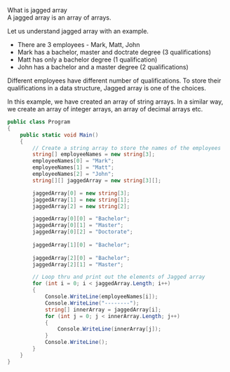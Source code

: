 What is jagged array  
A jagged array is an array of arrays.  

Let us understand jagged array with an example.  
* There are 3 employees - Mark, Matt, John  
* Mark has a bachelor, master and doctrate degree (3 qualifications)  
* Matt has only a bachelor degree (1 qualification)  
* John has a bachelor and a master degree (2 qualifications)  

Different employees have different number of qualifications. To store their qualifications in a data structure, 
Jagged array is one of the choices.  

In this example, we have created an array of string arrays. In a similar way, we create an array of integer arrays, 
an array of decimal arrays etc.  

```csharp
public class Program
{
    public static void Main()
    {
        // Create a string array to store the names of the employees
        string[] employeeNames = new string[3];
        employeeNames[0] = "Mark";
        employeeNames[1] = "Matt";
        employeeNames[2] = "John";
        string[][] jaggedArray = new string[3][];

        jaggedArray[0] = new string[3];
        jaggedArray[1] = new string[1];
        jaggedArray[2] = new string[2];

        jaggedArray[0][0] = "Bachelor";
        jaggedArray[0][1] = "Master";
        jaggedArray[0][2] = "Doctorate";
        
        jaggedArray[1][0] = "Bachelor";
        
        jaggedArray[2][0] = "Bachelor";
        jaggedArray[2][1] = "Master";

        // Loop thru and print out the elements of Jagged array
        for (int i = 0; i < jaggedArray.Length; i++)
        {
            Console.WriteLine(employeeNames[i]);
            Console.WriteLine("--------");
            string[] innerArray = jaggedArray[i];
            for (int j = 0; j < innerArray.Length; j++)
            {
                Console.WriteLine(innerArray[j]);
            }
            Console.WriteLine();
        }
    }
}
```
